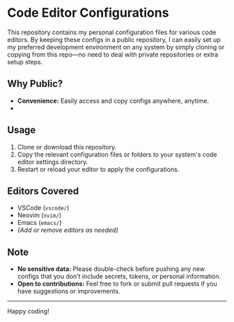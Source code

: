 # Code Editor Configurations

This repository contains my personal configuration files for various code editors. By keeping these configs in a public repository, I can easily set up my preferred development environment on any system by simply cloning or copying from this repo—no need to deal with private repositories or extra setup steps.

## Why Public?

- **Convenience:** Easily access and copy configs anywhere, anytime.
- 
## Usage

1. Clone or download this repository.
2. Copy the relevant configuration files or folders to your system's code editor settings directory.
3. Restart or reload your editor to apply the configurations.

## Editors Covered

- VSCode (`vscode/`)
- Neovim (`nvim/`)
- Emacs (`emacs/`)
- *(Add or remove editors as needed)*

## Note

- **No sensitive data:** Please double-check before pushing any new configs that you don’t include secrets, tokens, or personal information.
- **Open to contributions:** Feel free to fork or submit pull requests if you have suggestions or improvements.

---

Happy coding!
